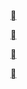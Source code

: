 <head>
  <link href="https://kibidango.top/icon.css" rel="stylesheet">
  <link href="https://kibidango.top/css/main.css" rel="stylesheet">
</head>

<html>
 <head></head>
 <body>
  <div class="social-wrap">
   <a class="social" href="https://github.com/Kibidango086" target="_blank" rel="external nofollow noopener noreferrer"><p class="iconfont"></p></a>
   <a class="social" href="https://t.me/kibidango086" target="_blank" rel="external nofollow noopener noreferrer"><p class="iconfont"></p></a>
   <a class="social" href="https://space.bilibili.com/513874563" target="_blank" rel="external nofollow noopener noreferrer"><p class="iconfont"></p></a>
   <a class="social" href="mailto:dango@kibidango.top" rel="noopener noreferrer"><p class="iconfont"></p></a>
  </div>
 </body>
</html>
